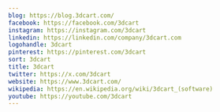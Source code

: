 ```yaml
---
blog: https://blog.3dcart.com/
facebook: https://facebook.com/3dcart
instagram: https://instagram.com/3dcart
linkedin: https://linkedin.com/company/3dcart.com
logohandle: 3dcart
pinterest: https://pinterest.com/3dcart
sort: 3dcart
title: 3dcart
twitter: https://x.com/3dcart
website: https://www.3dcart.com/
wikipedia: https://en.wikipedia.org/wiki/3dcart_(software)
youtube: https://youtube.com/3dcart
---
```

